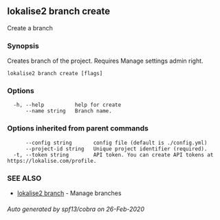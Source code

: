 ## lokalise2 branch create

Create a branch

### Synopsis

Creates branch of the project. Requires Manage settings admin right.

```
lokalise2 branch create [flags]
```

### Options

```
  -h, --help          help for create
      --name string   Branch name.
```

### Options inherited from parent commands

```
      --config string       config file (default is ./config.yml)
      --project-id string   Unique project identifier (required).
  -t, --token string        API token. You can create API tokens at https://lokalise.com/profile.
```

### SEE ALSO

* [lokalise2 branch](lokalise2_branch.md)	 - Manage branches

###### Auto generated by spf13/cobra on 26-Feb-2020
